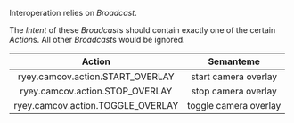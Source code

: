 Interoperation relies on *Broadcast*.

The *Intent* of these *Broadcast*s should contain exactly one of the certain *Action*s.
All other *Broadcast*s would be ignored.

| Action  | Semanteme              |
|:-------:|:----------------------:|
| ryey.camcov.action.START_OVERLAY | start camera overlay |
| ryey.camcov.action.STOP_OVERLAY  | stop camera overlay |
| ryey.camcov.action.TOGGLE_OVERLAY| toggle camera overlay |